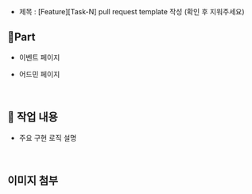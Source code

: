- 제목 : [Feature][Task-N] pull request template 작성
  (확인 후 지워주세요)

## 🔘Part

- 이벤트 페이지
- 어드민 페이지

  <br/>

## 🔎 작업 내용

- 주요 구현 로직 설명

  <br/>

## 이미지 첨부

<br/>
